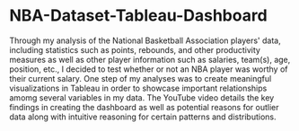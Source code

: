 # NBA-Dataset-Tableau-Dashboard
Through my analysis of the National Basketball Association players' data, including statistics such as points, rebounds, and other productivity measures as well as other player information such as salaries, team(s), age, position, etc., I decided to test whether or not an NBA player was worthy of their current salary. One step of my analyses was to create meaningful visualizations in Tableau in order to showcase important relationships amomg several variables in my data. The YouTube video details the key findings in creating the dashboard as well as potential reasons for outlier data along with intuitive reasoning for certain patterns and distributions. 
